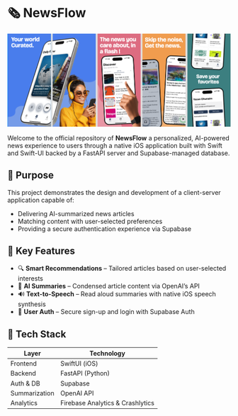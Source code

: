 # 🗞️ NewsFlow
![App Store Preview](media/app_store.png)

Welcome to the official repository of **NewsFlow** a personalized, AI-powered news experience to users through a native iOS application built with Swift and Swift-UI backed by a FastAPI server and Supabase-managed database.

## 🎯 Purpose

This project demonstrates the design and development of a client-server application capable of:

- Delivering AI-summarized news articles
- Matching content with user-selected preferences
- Providing a secure authentication experience via Supabase

## 🧠 Key Features

- 🔍 **Smart Recommendations** – Tailored articles based on user-selected interests  
- 📝 **AI Summaries** – Condensed article content via OpenAI’s API  
- 🔊 **Text-to-Speech** – Read aloud summaries with native iOS speech synthesis   
- 🔐 **User Auth** – Secure sign-up and login with Supabase Auth

## 🧱 Tech Stack

| Layer       | Technology                 |
|-------------|----------------------------|
| Frontend    | SwiftUI (iOS)              |
| Backend     | FastAPI (Python)           |
| Auth & DB   | Supabase     |
| Summarization | OpenAI API         |
| Analytics   | Firebase Analytics & Crashlytics |
